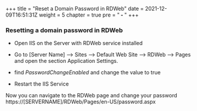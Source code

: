 +++
title = "Reset a Domain Password in RDWeb"
date = 2021-12-09T16:51:31Z
weight = 5
chapter = true
pre = "<b> - </b>"
+++

### Resetting a domain password in RDWeb 

- Open IIS on the Server with RDWeb service installed

- Go to [Server Name] –> Sites –> Default Web Site –> RDWeb –> Pages and open the section Application Settings.

- find *PasswordChangeEnabled* and change the value to true

- Restart the IIS Service

Now you can navigate to the RDWeb page and change your password
https://[SERVERNAME]/RDWeb/Pages/en-US/password.aspx